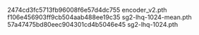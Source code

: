 2474cd3fc5713fb96008f6e57d4dc755  encoder_v2.pth
f106e456903ff9cb504aab488ee19c35  sg2-lhq-1024-mean.pth
57a47475bd80eec904301cd4b5046e45  sg2-lhq-1024.pth
